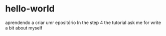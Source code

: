 # hello-world
aprendendo a criar umr epositório
In the step 4 the tutorial ask me for write a bit about myself
